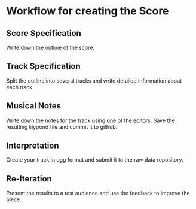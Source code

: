 # Workflow for creating the Score
## Score Specification
Write down the outline of the score. 
## Track Specification
Split the outline into several tracks and write detailed information about each track.
## Musical Notes
Write down the notes for the track using one of the [editors](http://www.lilypond.org/easier-editing.html). Save the resulting lilypond file and commit it to github.
## Interpretation
Create your track in ogg format and submit it to the raw data repository.
## Re-Iteration
Present the results to a test audience and use the feedback to improve the piece.
